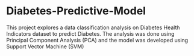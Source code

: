# Diabetes-Predictive-Model
This project explores a data classification analysis on Diabetes Health Indicators dataset to predict Diabetes. The analysis was done using Principal Component Analysis (PCA) and the model was developed using Support Vector Machine (SVM)
